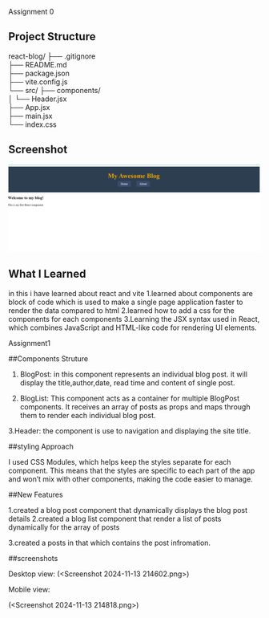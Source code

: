 Assignment 0

## Project Structure
react-blog/
├── .gitignore               
├── README.md                
├── package.json          
├── vite.config.js         
└── src/
    ├── components/      
    │   └── Header.jsx      
    ├── App.jsx           
    ├── main.jsx          
    └── index.css         

## Screenshot
![alt text](image.png)

## What I Learned
in this i have learned about react and vite 
1.learned about components are block of code which is used to make a single page application faster to render the data compared to html 
2.learned how to add a css for the components for each components
3.Learning the JSX syntax used in React, which combines JavaScript and HTML-like code for rendering UI elements.



Assignment1

##Components Struture

1. BlogPost: in this component represents an individual blog post. it will display the title,author,date, read time and content of single post.

2. BlogList: This component acts as a container for multiple BlogPost components. It receives an array of posts as props and maps through them to render each individual blog post.

3.Header: the component is use to navigation and displaying the site title.


##styling Approach

 I used CSS Modules, which helps keep the styles separate for each component. This means that the styles are specific to each part of the app and won’t mix with other components, making the code easier to manage.

 ##New Features

1.created a blog post component that dynamically displays the blog post details
2.created a blog list component that render a list of posts dynamically for the array of posts

3.created a posts in that which contains the post infromation.


##screenshots

Desktop view:
(<Screenshot 2024-11-13 214602.png>)

Mobile view:

(<Screenshot 2024-11-13 214818.png>)